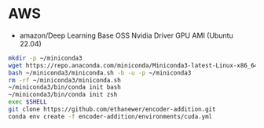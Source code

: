 # AWS
- amazon/Deep Learning Base OSS Nvidia Driver GPU AMI (Ubuntu 22.04) 
```bash
mkdir -p ~/miniconda3
wget https://repo.anaconda.com/miniconda/Miniconda3-latest-Linux-x86_64.sh -O ~/miniconda3/miniconda.sh
bash ~/miniconda3/miniconda.sh -b -u -p ~/miniconda3
rm -rf ~/miniconda3/miniconda.sh
~/miniconda3/bin/conda init bash
~/miniconda3/bin/conda init zsh
exec $SHELL
git clone https://github.com/ethanewer/encoder-addition.git
conda env create -f encoder-addition/environments/cuda.yml
```
